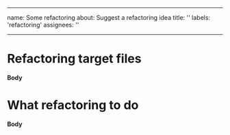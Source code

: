 ______________________________________________________________________

name: Some refactoring
about: Suggest a refactoring idea
title: ''
labels: 'refactoring'
assignees: ''

______________________________________________________________________

# Refactoring target files

**Body**

# What refactoring to do

**Body**
